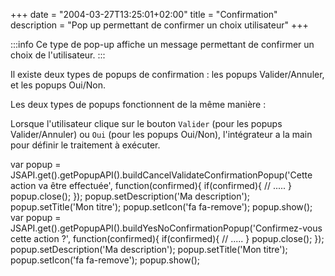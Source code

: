 +++
date = "2004-03-27T13:25:01+02:00"
title = "Confirmation"
description = "Pop up permettant de confirmer un choix utilisateur"
+++


:::info
Ce type de pop-up affiche un message permettant de confirmer un choix de l'utilisateur.
:::

Il existe deux types de popups de confirmation : les popups Valider/Annuler, et les popups Oui/Non.

Les deux types de popups fonctionnent de la même manière :

Lorsque l'utilisateur clique sur le bouton `Valider` (pour les popups Valider/Annuler) ou `Oui` (pour les popups Oui/Non), l'intégrateur a la main pour définir le traitement à exécuter.

var popup = JSAPI.get().getPopupAPI().buildCancelValidateConfirmationPopup('Cette action va être effectuée', function(confirmed){
	if(confirmed){
		// .....
    }
	popup.close();
});
popup.setDescription('Ma description');
popup.setTitle('Mon titre');
popup.setIcon('fa fa-remove');
popup.show();
var popup = JSAPI.get().getPopupAPI().buildYesNoConfirmationPopup('Confirmez-vous cette action ?', function(confirmed){
	if(confirmed){
		// .....
    }
	popup.close();
});
popup.setDescription('Ma description');
popup.setTitle('Mon titre');
popup.setIcon('fa fa-remove');
popup.show();
